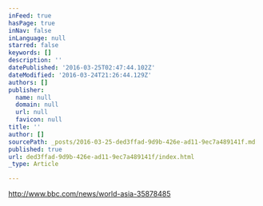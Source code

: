 ```yaml
---
inFeed: true
hasPage: true
inNav: false
inLanguage: null
starred: false
keywords: []
description: ''
datePublished: '2016-03-25T02:47:44.102Z'
dateModified: '2016-03-24T21:26:44.129Z'
authors: []
publisher:
  name: null
  domain: null
  url: null
  favicon: null
title: ''
author: []
sourcePath: _posts/2016-03-25-ded3ffad-9d9b-426e-ad11-9ec7a489141f.md
published: true
url: ded3ffad-9d9b-426e-ad11-9ec7a489141f/index.html
_type: Article

---
```

http://www.bbc.com/news/world-asia-35878485